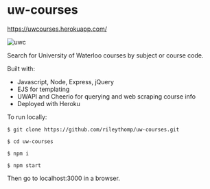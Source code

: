 # uw-courses

https://uwcourses.herokuapp.com/

![uwc](https://user-images.githubusercontent.com/35535783/68446911-21207780-01ac-11ea-9595-6726fbc9202c.png)

Search for University of Waterloo courses by subject or course code.

Built with:
 * Javascript, Node, Express, jQuery
 * EJS for templating
 * UWAPI and Cheerio for querying and web scraping course info
 * Deployed with Heroku

To run locally:

```$ git clone https://github.com/rileythomp/uw-courses.git```

```$ cd uw-courses```

```$ npm i```

```$ npm start```

Then go to localhost:3000 in a browser.
